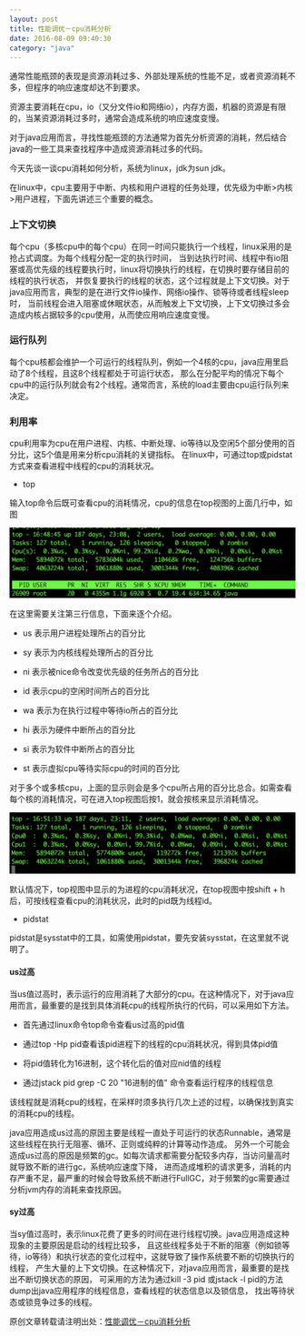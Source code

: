 ```yaml
---
layout: post
title: 性能调优－cpu消耗分析
date: 2016-08-09 09:40:30
category: "java"
---
```


通常性能瓶颈的表现是资源消耗过多、外部处理系统的性能不足，或者资源消耗不多，但程序的响应速度却达不到要求。

资源主要消耗在cpu，io（又分文件io和网络io），内存方面，机器的资源是有限的，当某资源消耗过多时，通常会造成系统的响应速度变慢。

对于java应用而言，寻找性能瓶颈的方法通常为首先分析资源的消耗，然后结合java的一些工具来查找程序中造成资源消耗过多的代码。

今天先谈一谈cpu消耗如何分析，系统为linux，jdk为sun jdk。

在linux中，cpu主要用于中断、内核和用户进程的任务处理，优先级为中断>内核>用户进程，下面先讲述三个重要的概念。

### 上下文切换

每个cpu（多核cpu中的每个cpu）在同一时间只能执行一个线程，linux采用的是抢占式调度。为每个线程分配一定的执行时间，
当到达执行时间、线程中有io阻塞或高优先级的线程要执行时，linux将切换执行的线程，在切换时要存储目前的线程的执行状态，
并恢复要执行的线程的状态，这个过程就是上下文切换。对于java应用而言，典型的是在进行文件io操作、网络io操作、锁等待或者线程sleep时，
当前线程会进入阻塞或休眠状态，从而触发上下文切换，上下文切换过多会造成内核占据较多的cpu使用，从而使应用响应速度变慢。

### 运行队列

每个cpu核都会维护一个可运行的线程队列，例如一个4核的cpu，java应用里启动了8个线程，且这8个线程都处于可运行状态，
那么在分配平均的情况下每个cpu中的运行队列就会有2个线程。通常而言，系统的load主要由cpu运行队列来决定。

### 利用率

cpu利用率为cpu在用户进程、内核、中断处理、io等待以及空闲5个部分使用的百分比，这5个值是用来分析cpu消耗的关键指标。
在linux中，可通过top或pidstat方式来查看进程中线程的cpu的消耗状况。

- top

输入top命令后既可查看cpu的消耗情况，cpu的信息在top视图的上面几行中，如图

![cpu-top](/images/posts/cpu-top.png)


在这里需要关注第三行信息，下面来逐个介绍。

- us 表示用户进程处理所占的百分比

- sy 表示为内核线程处理所占的百分比

- ni 表示被nice命令改变优先级的任务所占的百分比

- id 表示cpu的空闲时间所占的百分比

- wa 表示为在执行过程中等待io所占的百分比

- hi 表示为硬件中断所占的百分比

- si 表示为软件中断所占的百分比

- st 表示虚拟cpu等待实际cpu的时间的百分比

对于多个或多核cpu，上面的显示则会是多个cpu所占用的百分比总合。如需查看每个核的消耗情况，可在进入top视图后按1，就会按核来显示消耗情况。

![cpu-top](/images/posts/cpu-top2.png)

默认情况下，top视图中显示的为进程的cpu消耗状况，在top视图中按shift + h后，可按线程查看cpu的消耗状况，此时的pid既为线程id。

- pidstat

pidstat是sysstat中的工具，如需使用pidstat，要先安装sysstat，在这里就不说明了。



#### us过高

当us值过高时，表示运行的应用消耗了大部分的cpu。在这种情况下，对于java应用而言，最重要的是找到具体消耗cpu的线程所执行的代码，可以采用如下方法。

- 首先通过linux命令top命令查看us过高的pid值

- 通过top -Hp pid查看该pid进程下的线程的cpu消耗状况，得到具体pid值

- 将pid值转化为16进制，这个转化后的值对应nid值的线程

- 通过jstack pid grep -C 20  "16进制的值" 命令查看运行程序的线程信息

该线程就是消耗cpu的线程，在采样时须多执行几次上述的过程，以确保找到真实的消耗cpu的线程。

java应用造成us过高的原因主要是线程一直处于可运行的状态Runnable，通常是这些线程在执行无阻塞、循环、正则或纯粹的计算等动作造成。
另外一个可能会造成us过高的原因是频繁的gc。如每次请求都需要分配较多内存，当访问量高时就导致不断的进行gc，系统响应速度下降，
进而造成堆积的请求更多，消耗的内存严重不足，最严重的时候会导致系统不断进行FullGC，对于频繁的gc需要通过分析jvm内存的消耗来查找原因。

#### sy过高

当sy值过高时，表示linux花费了更多的时间在进行线程切换。java应用造成这种现象的主要原因是启动的线程比较多，
且这些线程多处于不断的阻塞（例如锁等待，io等待）和执行状态的变化过程中，这就导致了操作系统要不断的切换执行的线程，
产生大量的上下文切换。在这种情况下，对java应用而言，最重要的是找出不断切换状态的原因，
可采用的方法为通过kill -3 pid 或jstack -l pid的方法dump出java应用程序的线程信息，查看线程的状态信息以及锁信息，
找出等待状态或锁竞争过多的线程。

原创文章转载请注明出处：[性能调优－cpu消耗分析](http://9leg.com/java/2016/08/09/cpu-consumption-analysis.html)










